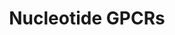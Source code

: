 ---
authors:
- MaintBot
description: ''
last-edited: 2015-01-07
organisms:
- Pan troglodytes
redirect_from:
- /index.php/Pathway:WP922
- /instance/WP922
schema-jsonld:
- '@context': https://schema.org/
  '@id': https://wikipathways.github.io/pathways/WP922.html
  '@type': Dataset
  creator:
    '@type': Organization
    name: WikiPathways
  description: ''
  keywords:
  - P2RY2
  - P2RY4
  - Adenine
  - LTB4R
  - ADORA2B
  - P2RY5
  - ADORA1
  - LPAR4
  - ADORA2A
  - P2RY6
  - ADORA3
  - P2RY1
  - Adenosine
  license: CC0
  name: Nucleotide GPCRs
seo: CreativeWork
title: Nucleotide GPCRs
wpid: WP922
---